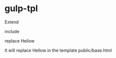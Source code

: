 # gulp-tpl
Extend
<extend name="public/base" />

include

replace
<block name="body">Hellow</block>

It will replace <block name="body">Hellow</block> in the template public/base.html

